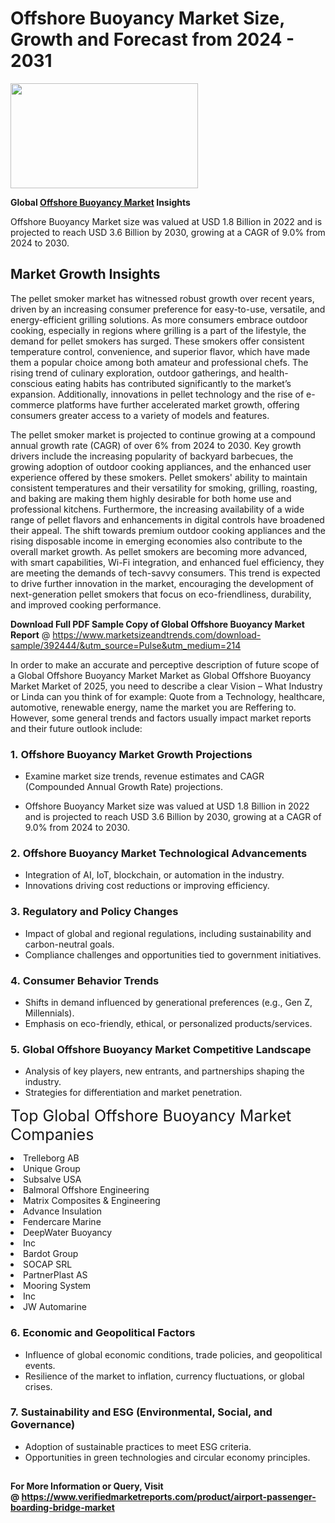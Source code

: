 <H1>Offshore Buoyancy Market Size, Growth and Forecast from 2024 - 2031</H1><img class="aligncenter size-medium wp-image-584254" src="https://thirdeyenews.in/wp-content/uploads/2024/09/Global-Market-Research-300x168.jpeg" alt="" width="300" height="168" /><p><strong>Global&nbsp;<a href="https://www.marketsizeandtrends.com/download-sample/392444/&amp;utm_source=Pulse&amp;utm_medium=214">Offshore Buoyancy Market</a> Insights</strong></p><p>Offshore Buoyancy Market size was valued at USD 1.8 Billion in 2022 and is projected to reach USD 3.6 Billion by 2030, growing at a CAGR of 9.0% from 2024 to 2030.</p><p><h2>Market Growth Insights</h2> <p>The pellet smoker market has witnessed robust growth over recent years, driven by an increasing consumer preference for easy-to-use, versatile, and energy-efficient grilling solutions. As more consumers embrace outdoor cooking, especially in regions where grilling is a part of the lifestyle, the demand for pellet smokers has surged. These smokers offer consistent temperature control, convenience, and superior flavor, which have made them a popular choice among both amateur and professional chefs. The rising trend of culinary exploration, outdoor gatherings, and health-conscious eating habits has contributed significantly to the market’s expansion. Additionally, innovations in pellet technology and the rise of e-commerce platforms have further accelerated market growth, offering consumers greater access to a variety of models and features. </p> <p>The pellet smoker market is projected to continue growing at a compound annual growth rate (CAGR) of over 6% from 2024 to 2030. Key growth drivers include the increasing popularity of backyard barbecues, the growing adoption of outdoor cooking appliances, and the enhanced user experience offered by these smokers. Pellet smokers' ability to maintain consistent temperatures and their versatility for smoking, grilling, roasting, and baking are making them highly desirable for both home use and professional kitchens. Furthermore, the increasing availability of a wide range of pellet flavors and enhancements in digital controls have broadened their appeal. The shift towards premium outdoor cooking appliances and the rising disposable income in emerging economies also contribute to the overall market growth. As pellet smokers are becoming more advanced, with smart capabilities, Wi-Fi integration, and enhanced fuel efficiency, they are meeting the demands of tech-savvy consumers. This trend is expected to drive further innovation in the market, encouraging the development of next-generation pellet smokers that focus on eco-friendliness, durability, and improved cooking performance. </p><p><span class=""><strong>Download Full PDF Sample Copy of Global Offshore Buoyancy Market Report</strong> @ <a href="https://www.marketsizeandtrends.com/download-sample/392444/&amp;utm_source=Pulse&amp;utm_medium=214" target="_blank">https://www.marketsizeandtrends.com/download-sample/392444/&amp;utm_source=Pulse&amp;utm_medium=214</a></span></p><p>In order to make an accurate and perceptive description of future scope of a Global&nbsp;Offshore Buoyancy Market Market as Global&nbsp;Offshore Buoyancy Market Market of 2025, you need to describe a clear Vision &ndash; What Industry or Linda can you think of for example: Quote from a Technology, healthcare, automotive, renewable energy, name the market you are Reffering to. However, some general trends and factors usually impact market reports and their future outlook include:</p><h3>1.&nbsp;<strong>Offshore Buoyancy Market Growth Projections</strong></h3><ul><li>Examine market size trends, revenue estimates and CAGR (Compounded Annual Growth Rate) projections.</li><li><p>Offshore Buoyancy Market size was valued at USD 1.8 Billion in 2022 and is projected to reach USD 3.6 Billion by 2030, growing at a CAGR of 9.0% from 2024 to 2030.</p></li></ul><h3>2.&nbsp;<strong>Offshore Buoyancy Market Technological Advancements</strong></h3><ul><li>Integration of AI, IoT, blockchain, or automation in the industry.</li><li>Innovations driving cost reductions or improving efficiency.</li></ul><h3>3.&nbsp;<strong>Regulatory and Policy Changes</strong></h3><ul><li>Impact of global and regional regulations, including sustainability and carbon-neutral goals.</li><li>Compliance challenges and opportunities tied to government initiatives.</li></ul><h3>4.&nbsp;<strong>Consumer Behavior Trends</strong></h3><ul><li>Shifts in demand influenced by generational preferences (e.g., Gen Z, Millennials).</li><li>Emphasis on eco-friendly, ethical, or personalized products/services.</li></ul><h3>5.&nbsp;<strong>Global Offshore Buoyancy Market Competitive Landscape</strong></h3><ul><li>Analysis of key players, new entrants, and partnerships shaping the industry.</li><li>Strategies for differentiation and market penetration.</li></ul><p data-pm-slice="1 1 []"><span style="color: inherit; font-family: inherit; font-size: 25px;">Top Global Offshore Buoyancy Market Companies</span></p><div class="" data-test-id=""><p><li>Trelleborg AB</li><li> Unique Group</li><li> Subsalve USA</li><li> Balmoral Offshore Engineering</li><li> Matrix Composites & Engineering</li><li> Advance Insulation</li><li> Fendercare Marine</li><li> DeepWater Buoyancy</li><li> Inc</li><li> Bardot Group</li><li> SOCAP SRL</li><li> PartnerPlast AS</li><li> Mooring System</li><li> Inc</li><li> JW Automarine</li></p></div><h3>6.&nbsp;<strong>Economic and Geopolitical Factors</strong></h3><ul><li>Influence of global economic conditions, trade policies, and geopolitical events.</li><li>Resilience of the market to inflation, currency fluctuations, or global crises.</li></ul><h3>7.&nbsp;<strong>Sustainability and ESG (Environmental, Social, and Governance)</strong></h3><ul><li>Adoption of sustainable practices to meet ESG criteria.</li><li>Opportunities in green technologies and circular economy principles.</li></ul><h2><strong style="font-size: 14px;">For More Information or Query, Visit @&nbsp;</strong><a style="background-color: #ffffff; font-size: 14px;" href="https://www.marketsizeandtrends.com/report/offshore-buoyancy-market/" target="_blank">https://www.verifiedmarketreports.com/product/airport-passenger-boarding-bridge-market</a></h2>
